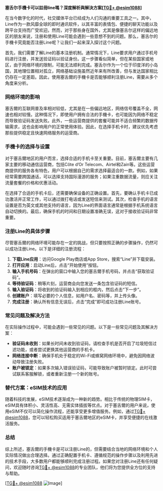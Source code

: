 **塞舌尔手機卡可以註冊line嗎？深度解析與解決方案[[TG💪+ @esim1088](https://t.me/s/esim1088)]**

在当今数字化的时代，社交媒体平台已经成为人们沟通的重要工具之一。其中，Line作为一款风靡全球的即时通讯软件，以其丰富的表情包、便捷的聊天功能以及跨平台支持而广受欢迎。然而，对于那些身在国外，尤其是像塞舌尔这样的偏远地区的朋友来说，注册和使用Line可能会遇到一些意想不到的问题。那么，塞舌尔的手機卡究竟能否注册Line呢？让我们一起来深入探讨这个问题。

首先，我们需要了解Line的基本注册机制。通常情况下，Line要求用户通过手机号码进行注册，并发送验证码以验证身份。这一步骤看似简单，但在某些国家或地区，由于网络环境的限制，可能无法顺利完成。塞舌尔作为一个位于印度洋的小岛国，其地理位置相对孤立，网络基础设施虽然近年来有所改善，但与发达国家相比仍存在一定差距。因此，使用塞舌爾的手機卡是否能够顺利注册Line，需要从多个角度来分析。

### 网络环境的影响

塞舌爾的互联网普及率相对较低，尤其是在一些偏远地区，网络信号覆盖不全，网速也相对较慢。这种情况下，即使用户拥有合法的手機卡，也可能因为网络不稳定而导致验证码发送失败。此外，一些运营商提供的套餐可能并不适合频繁的数据传输需求，这也会影响用户的正常使用体验。因此，在选择手机卡时，建议优先考虑那些提供稳定且快速网络服务的运营商。

### 手機卡的选择与设置

对于塞舌爾地区的用户而言，选择合适的手机卡至关重要。目前，塞舌爾主要有几家主要的移动通信运营商，包括Côte d’Or Telecom、Airtel和Zain等。这些运营商提供的服务各有特色，用户可以根据自己的需求选择最适合的一款。例如，如果经常需要跨国通话，可以选择支持国际漫游的服务；如果注重数据流量，则应关注流量套餐的价格和优惠活动。

在选择了合适的手机卡后，还需要确保设备的正确设置。首先，要确认手机卡已成功激活并正常工作，可以通过拨打电话或发送短信来测试。其次，检查手机的语言设置是否为英文或其他支持的语言，因为Line的界面语言通常是根据手机系统语言自动切换的。最后，确保手机的时间和日期设置准确无误，这对于接收验证码非常重要。

### 注册Line的具体步骤

尽管塞舌爾的网络环境可能存在一定的挑战，但只要按照正确的步骤操作，仍然可以成功注册Line。以下是详细的注册流程：

1. **下载Line应用**：访问Google Play商店或App Store，搜索“Line”并下载安装。
2. **打开应用**：启动Line后，点击“开始使用”按钮。
3. **输入手机号码**：在弹出的窗口中输入您的塞舌爾手机号码，并点击“获取验证码”。
4. **等待验证码**：稍等片刻，运营商会向您发送一条包含验证码的短信。
5. **输入验证码**：将收到的验证码输入到相应的框内，然后点击“下一步”。
6. **创建账户**：填写必要的个人信息，如用户名、密码等，并上传头像。
7. **完成注册**：确认所有信息无误后，点击“完成”即可成功注册Line账号。

### 常见问题及解决方法

在实际操作过程中，可能会遇到一些常见的问题。以下是一些常见问题及其解决方案：

- **验证码未收到**：如果长时间未收到验证码，请检查手机是否开启了垃圾短信过滤功能，或者尝试更换其他运营商的手机卡。
- **网络连接中断**：确保手机处于稳定的Wi-Fi或蜂窝网络环境中，避免因网络波动导致注册失败。
- **账户被锁定**：如果多次输入错误验证码，可能导致账户被暂时锁定。此时可尝试联系客服解锁，或者重新注册一个新的账号。

### 替代方案：eSIM技术的应用

随着科技的发展，eSIM技术逐渐成为一种新的趋势。相比于传统的物理SIM卡，eSIM具有体积小、灵活性高、无需实体插拔等优点。对于塞舌爾的用户来说，使用eSIM不仅可以简化操作流程，还能享受更多增值服务。例如，通过[TG💪+ @esim1088](https://t.me/s/esim1088)，您可以轻松购买适用于塞舌爾地区的eSIM卡，并享受便捷的在线激活服务。

### 总结

综上所述，塞舌爾的手機卡是可以注册Line的，但需要结合当地的网络环境和个人实际情况做出合理选择。通过正确配置手机卡、遵循规范的操作步骤以及利用先进的技术手段，大多数用户都能够顺利完成注册过程。如果您对注册Line还有任何疑问，欢迎随时咨询[TG💪+ @esim1088](https://t.me/s/esim1088)的专业团队，他们将为您提供全方位的支持与帮助。

[[TG💪+ @esim1088](https://t.me/s/esim1088) ![Image](https://i.postimg.cc/4NQfJmqS/Snipaste-2025-05-13-00-14-12.png)]